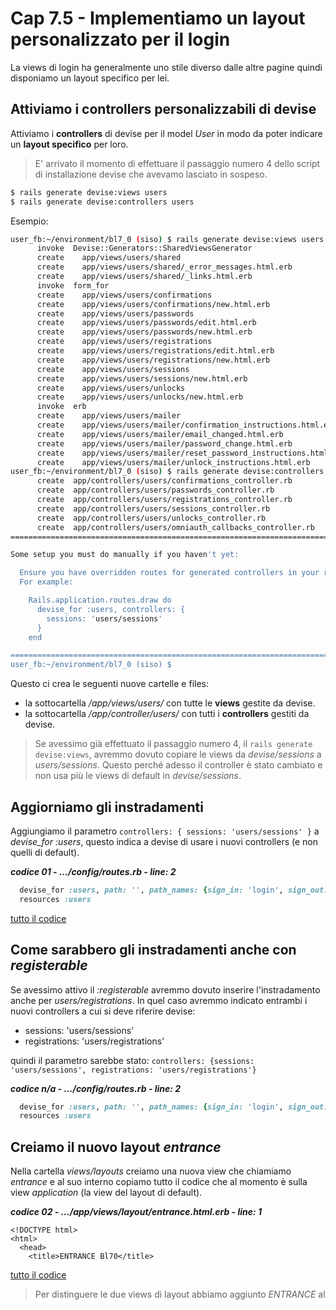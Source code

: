 # <a name="top"></a> Cap 7.5 - Implementiamo un layout personalizzato per il login

La views di login ha generalmente uno stile diverso dalle altre pagine quindi disponiamo un layout specifico per lei.



## Attiviamo i controllers personalizzabili di devise

Attiviamo i **controllers** di devise per il model *User* in modo da poter indicare un **layout specifico** per loro.

> E' arrivato il momento di effettuare il passaggio numero 4 dello script di installazione devise che avevamo lasciato in sospeso.

```bash
$ rails generate devise:views users
$ rails generate devise:controllers users
```

Esempio:

```bash
user_fb:~/environment/bl7_0 (siso) $ rails generate devise:views users
      invoke  Devise::Generators::SharedViewsGenerator
      create    app/views/users/shared
      create    app/views/users/shared/_error_messages.html.erb
      create    app/views/users/shared/_links.html.erb
      invoke  form_for
      create    app/views/users/confirmations
      create    app/views/users/confirmations/new.html.erb
      create    app/views/users/passwords
      create    app/views/users/passwords/edit.html.erb
      create    app/views/users/passwords/new.html.erb
      create    app/views/users/registrations
      create    app/views/users/registrations/edit.html.erb
      create    app/views/users/registrations/new.html.erb
      create    app/views/users/sessions
      create    app/views/users/sessions/new.html.erb
      create    app/views/users/unlocks
      create    app/views/users/unlocks/new.html.erb
      invoke  erb
      create    app/views/users/mailer
      create    app/views/users/mailer/confirmation_instructions.html.erb
      create    app/views/users/mailer/email_changed.html.erb
      create    app/views/users/mailer/password_change.html.erb
      create    app/views/users/mailer/reset_password_instructions.html.erb
      create    app/views/users/mailer/unlock_instructions.html.erb
user_fb:~/environment/bl7_0 (siso) $ rails generate devise:controllers users
      create  app/controllers/users/confirmations_controller.rb
      create  app/controllers/users/passwords_controller.rb
      create  app/controllers/users/registrations_controller.rb
      create  app/controllers/users/sessions_controller.rb
      create  app/controllers/users/unlocks_controller.rb
      create  app/controllers/users/omniauth_callbacks_controller.rb
===============================================================================

Some setup you must do manually if you haven't yet:

  Ensure you have overridden routes for generated controllers in your routes.rb.
  For example:

    Rails.application.routes.draw do
      devise_for :users, controllers: {
        sessions: 'users/sessions'
      }
    end

===============================================================================
user_fb:~/environment/bl7_0 (siso) $ 
```

Questo ci crea le seguenti nuove cartelle e files:

- la sottocartella */app/views/users/* con tutte le **views** gestite da devise. 
- la sottocartella */app/controller/users/* con tutti i **controllers** gestiti da devise.

> Se avessimo già effettuato il passaggio numero 4, il `rails generate devise:views`, avremmo dovuto copiare le views da *devise/sessions* a *users/sessions*. 
> Questo perché adesso il controller è stato cambiato e non usa più le views di default in *devise/sessions*.



## Aggiorniamo gli instradamenti

Aggiungiamo il parametro `controllers: { sessions: 'users/sessions' }` a *devise_for :users*, questo indica a devise di usare i nuovi controllers (e non quelli di default).


***codice 01 - .../config/routes.rb - line: 2***

```ruby
  devise_for :users, path: '', path_names: {sign_in: 'login', sign_out: 'logout'}, controllers: { sessions: 'users/sessions' }
  resources :users
```

[tutto il codice](https://github.com/flaviobordonidev/leanpubabrandnewcms/blob/master/01-base/07-authentication/05_01-config-routes.rb)


## Come sarabbero gli instradamenti anche con *registerable*

Se avessimo attivo il *:registerable* avremmo dovuto inserire l'instradamento anche per *users/registrations*. 
In quel caso avremmo indicato entrambi i nuovi controllers a cui si deve riferire devise:

- sessions: 'users/sessions'
- registrations: 'users/registrations'

quindi il parametro sarebbe stato: `controllers: {sessions: 'users/sessions', registrations: 'users/registrations'}`

***codice n/a - .../config/routes.rb - line: 2***

```ruby
  devise_for :users, path: '', path_names: {sign_in: 'login', sign_out: 'logout'}, controllers: {sessions: 'users/sessions', registrations: 'users/registrations'}
  resources :users
```



## Creiamo il nuovo layout *entrance*

Nella cartella *views/layouts* creiamo una nuova view che chiamiamo *entrance* e al suo interno copiamo tutto il codice che al momento è sulla view *application* (la view del layout di default).

***codice 02 - .../app/views/layout/entrance.html.erb - line: 1***

```html+erb
<!DOCTYPE html>
<html>
  <head>
    <title>ENTRANCE Bl70</title>
```

[tutto il codice](https://github.com/flaviobordonidev/leanpubabrandnewcms/blob/master/01-base/07-authentication/05_02-views-layout-entrance.html.erb)

> Per distinguere le due views di layout abbiamo aggiunto *ENTRANCE* al *<title>*. Ma andando avanti con il tutorial le due view si differenzieranno sensibilmente.



## Indichiamo a devise di usare il nuovo layout *entrance*

Per indicare di usare il nostro nuovo layout dobbiamo aggiornare il controller. Ed è per questo che abbiamo usato " rails generate devise:controllers users ". Infatti adesso abbiamo in chiaro il controller di devise che gestisce il sign_in/login sign_out/logout. 

{id: "01-07-04_10", caption: ".../app/controllers/users/sessions_controller.rb -- codice 10", format: ruby, line-numbers: true, number-from: 6}

```ruby
  layout 'entrance'
```

[tutto il codice](#01-07-04_10all)

Aggiungendo "layout 'entrance'" indichiamo a tutte le azioni di sessions_controller di usare il nuovo layout. Se lo avessimo voluto usare solo per il sign_in avremmo decommentato l'azione "new" inserendo al suo interno " render layout: 'entrance' ".




## Verifichiamo preview

{caption: "terminal", format: bash, line-numbers: false}

```bash
$ sudo service postgresql start
$ rails s
```

* https://mycloud9path.amazonaws.com/
* https://mycloud9path.amazonaws.com/login

Nella pagina di login il tab del browser ha il nome "Benvenuto"



## Archiviamo su git

```bash
$ git add -A
$ git commit -m "New layout entrance for login"
```



## Pubblichiamo su Heroku

```bash
$ git push heroku siso:master
$ heroku run rails db:migrate
```



## Chiudiamo il branch

se abbiamo finito le modifiche e va tutto bene:

```bash
$ git checkout main
$ git merge siso
$ git branch -d siso
```



## Facciamo un backup su Github

Dal nostro branch main di Git facciamo un backup di tutta l'applicazione sulla repository remota Github.

```bash
$ git push origin main
```



---

[<- back](https://github.com/flaviobordonidev/leanpubabrandnewcms/blob/master/01-base/07-authentication/04-devise-login_logout-it.md)
 | [top](#top) |
[next ->](https://github.com/flaviobordonidev/leanpubabrandnewcms/blob/master/01-base/08-authentication_i18n/01-devise_i18n-it.md)
